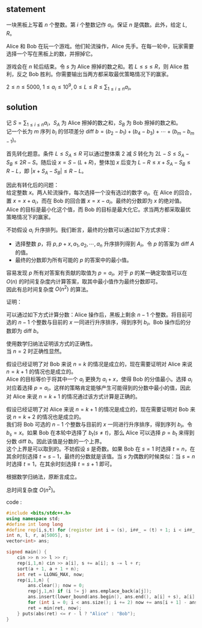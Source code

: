 ## $\text{statement}$

一块黑板上写着 $n$ 个整数。第 $i$ 个整数记作 $a_i$。保证 $n$ 是偶数。此外，给定 $L,R$。

Alice 和 Bob 在玩一个游戏。他们轮流操作，Alice 先手。在每一轮中，玩家需要选择一个写在黑板上的数，并擦掉它。

游戏会在 $n$ 轮后结束。令 $s$ 为 Alice 擦掉的数之和。若 $L \le s \le R$，则 Alice 胜利，反之 Bob 胜利。你需要输出当两方都采取最优策略情况下的赢家。

$2\le n\le 5000,\ 1\le a_i\le 10^9, 0\le L \le R \le \sum_{1\le i\le n} a_i$。

## $\text{solution}$

记 $S = \sum_{1\le i\le n} a_i$，$S_A$ 为 Alice 擦掉的数之和，$S_B$ 为 Bob 擦掉的数之和。  
记一个长为 $m$ 序列 $b_i$ 的邻项差分 $\text{diff }b = (b_2 - b_1) + (b_4 - b_3) + \cdots + (b_m - b_{m-1})$。

首先转化题意。条件 $L \le S_A \le R$ 可以通过整体乘 $2$ 减 $S$ 转化为 $2L - S \le S_A - S_B \le 2R - S$。随后设 $x = S - (L + R)$，整体加 $x$ 后变为 $L - R \le x + S_A - S_B \le R - L$，即 $|x + S_A - S_B| \le R - L$。

因此有转化后的问题：   
给定整数 $x$。两人轮流操作，每次选择一个没有选过的数字 $a_i$。在 Alice 的回合，置 $x=x + a_i$，而在 Bob 的回合置 $x=x - a_i$。最终的分数即为 $x$ 的绝对值。Alice 的目标是最小化这个值，而 Bob 的目标是最大化它。求当两方都采取最优策略情况下的赢家。    

不妨假设 $a_i$ 升序排列。我们断言，最终的分数可以通过如下方式求得：
- 选择整数 $p$，将 $p, p + x, a_1, a_2,\cdots, a_n$ 升序排列得到 $A_i$。令 $p$ 的答案为 $\text{diff }A$ 的值。
- 最终的分数即为所有可能的 $p$ 的答案中的最小值。

容易发现 $p$ 所有对答案有贡献的取值为 $p = a_i$。对于 $p$ 的某一确定取值可以在 $O(n)$ 的时间复杂度内计算答案，取其中最小值作为最终分数即可。   
因此有总时间复杂度 $O(n^2)$ 的算法。

证明：

可以通过如下方式计算分数：Alice 操作后，黑板上剩余 $n-1$ 个整数。将目前可选的 $n-1$ 个整数与目前的 $x$ 一同进行升序排序，得到序列 $b_i$。Bob 操作后的分数即为 $\text{diff }b$。

使用数学归纳法证明该方式的正确性。   
当 $n=2$ 时正确性显然。

假设已经证明了对 Bob 来说 $n=k$ 的情况是成立的，现在需要证明对 Alice 来说 $n=k + 1$ 的情况也是成立的。   
Alice 的目标等价于将其中一个 $a_i$ 更换为 $a_i + x$，使得 Bob 的分值最小。选择 $a_i$ 对应着选择 $p = a_i$，这样的策略肯定能够产生可能得到的分数中最小的值，因此对 Alice 来说 $n=k + 1$ 的情况通过该方式计算是正确的。

假设已经证明了对 Alice 来说 $n=k + 1$ 的情况是成立的，现在需要证明对 Bob 来说 $n=k+2$ 的情况也是成立的。   
我们将 Bob 可选的 $n-1$ 个整数与目前的 $x$ 一同进行升序排序，得到序列 $b_i$。令 $b_s = x$。如果 Bob 在本轮中选择了 $b_t(s \neq t)$，那么 Alice 可以选择 $p=b_t$ 来得到分数 $\text{diff }b$。因此该值是分数的一个上界。    
这个上界是可以取到的。不妨假设 $s$ 是奇数。如果 Bob 在 $s=1$ 时选择 $t=n$，在其余时刻选择 $t = s-1$，最终的分数就是该值。当 $s$ 为偶数的时候类似：当 $s=n$ 时选择 $t=1$，在其余时刻选择 $t =s+1$ 即可。

根据数学归纳法，原断言成立。

总时间复杂度 $O(n^2)$。

$\text{code : }$

```cpp
#include <bits/stdc++.h>
using namespace std;
#define int long long
#define rep(i,s,t) for (register int i = (s), i##_ = (t) + 1; i < i##_; ++ i)
int n, l, r, a[5005], s;
vector<int> ans;

signed main() {
	cin >> n >> l >> r; 
	rep(i,1,n) cin >> a[i], s += a[i]; s -= l + r;
	sort(a + 1, a + 1 + n);
	int ret = LLONG_MAX, now;
	rep(i,1,n) {
		ans.clear(); now = 0;
		rep(j,1,n) if (i != j) ans.emplace_back(a[j]);
		ans.insert(lower_bound(ans.begin(), ans.end(), a[i] + s), a[i] + s);
		for (int i = 0; i < ans.size(); i += 2) now += ans[i + 1] - ans[i];
		ret = min(ret, now);
	} puts(abs(ret) <= r - l ? "Alice" : "Bob");
}
```